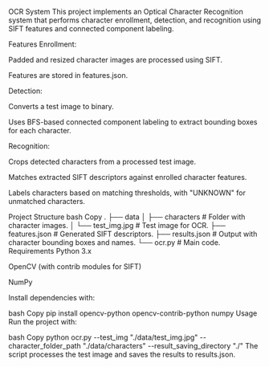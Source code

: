 OCR System
This project implements an Optical Character Recognition system that performs character enrollment, detection, and recognition using SIFT features and connected component labeling.

Features
Enrollment:

Padded and resized character images are processed using SIFT.

Features are stored in features.json.

Detection:

Converts a test image to binary.

Uses BFS-based connected component labeling to extract bounding boxes for each character.

Recognition:

Crops detected characters from a processed test image.

Matches extracted SIFT descriptors against enrolled character features.

Labels characters based on matching thresholds, with "UNKNOWN" for unmatched characters.

Project Structure
bash
Copy
.
├── data
│   ├── characters           # Folder with character images.
│   └── test_img.jpg         # Test image for OCR.
├── features.json            # Generated SIFT descriptors.
├── results.json             # Output with character bounding boxes and names.
└── ocr.py                   # Main code.
Requirements
Python 3.x

OpenCV (with contrib modules for SIFT)

NumPy

Install dependencies with:

bash
Copy
pip install opencv-python opencv-contrib-python numpy
Usage
Run the project with:

bash
Copy
python ocr.py --test_img "./data/test_img.jpg" --character_folder_path "./data/characters" --result_saving_directory "./"
The script processes the test image and saves the results to results.json.
